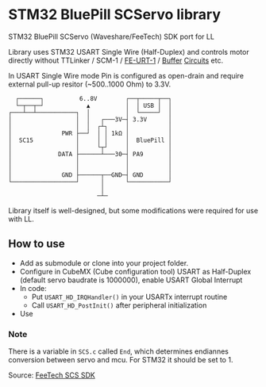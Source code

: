 # STM32 BluePill SCServo library
STM32 BluePill SCServo (Waveshare/FeeTech) SDK port for LL

Library uses STM32 USART Single Wire (Half-Duplex) and controls motor directly without TTLinker / SCM-1 / [FE-URT-1](https://feetechrc.com/FE-URT1-C001.html) / [Buffer](https://www.waveshare.com/w/upload/d/d3/Bus_servo_control_circuit.pdf) [Circuits](http://grobotronics.com/images/companies/1/datasheets/SCS15&SCS115%20Manual.pdf) etc. 

In USART Single Wire mode Pin is configured as open-drain and require external pull-up resitor (~500..1000 Ohm) to 3.3V.

```
  ┌──────┐          6..8V        ┌──┬─────┬──┐
  └─┬──┬─┘            ▲          │  │ USB │  │
┌───┴──┴───────────┐  │          │  └─────┘  │
│                  │  │   ┌───3V─┤ 3.3V      │
│                  │  │  ┌┴┐     │           │
│              PWR ├──┘  │ │ 1kΩ │           │
│  SC15            │     │ │     │  BluePill │
│                  │     └┬┘     │           │
│             DATA ├──────┴───30─┤ PA9       │
│                  │             │           │
│                  │             │           │
│              GND ├──────┬──GND─┤ GND       │
└──────────────────┘      │      └───────────┘
                          │
                         ─┴─
```
 
Library itself is well-designed, but some modifications were required for use with LL.

## How to use

- Add as submodule or clone into your project folder.
- Configure in CubeMX (Cube configuration tool) USART as Half-Duplex (default servo baudrate is 1000000), enable USART Global Interrupt
- In code: 
   - Put `USART_HD_IRQHandler()` in your USARTx interrupt routine 
   - Call `USART_HD_PostInit()` after peripheral initialization
- Use

### Note

There is a variable in `SCS.c` called `End`, which determines endiannes conversion between servo and mcu. For STM32 it should be set to 1.

Source: [FeeTech SCS SDK](https://gitee.com/ftservo/SCServoSDK)
